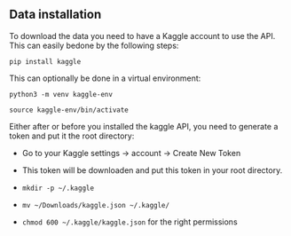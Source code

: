 ## Data installation

To download the data you need to have a Kaggle account to use the API. This can easily bedone by the following steps:

```pip install kaggle```

This can optionally be done in a virtual environment:


```python3 -m venv kaggle-env```

```source kaggle-env/bin/activate```


Either after or before you installed the kaggle API, you need to generate a token and put it the root directory:

- Go to your Kaggle settings -> account -> Create New Token

- This token will be downloaden and put this token in your root directory.

- ```mkdir -p ~/.kaggle```

- ```mv ~/Downloads/kaggle.json ~/.kaggle/```

- ```chmod 600 ~/.kaggle/kaggle.json``` for the right permissions


